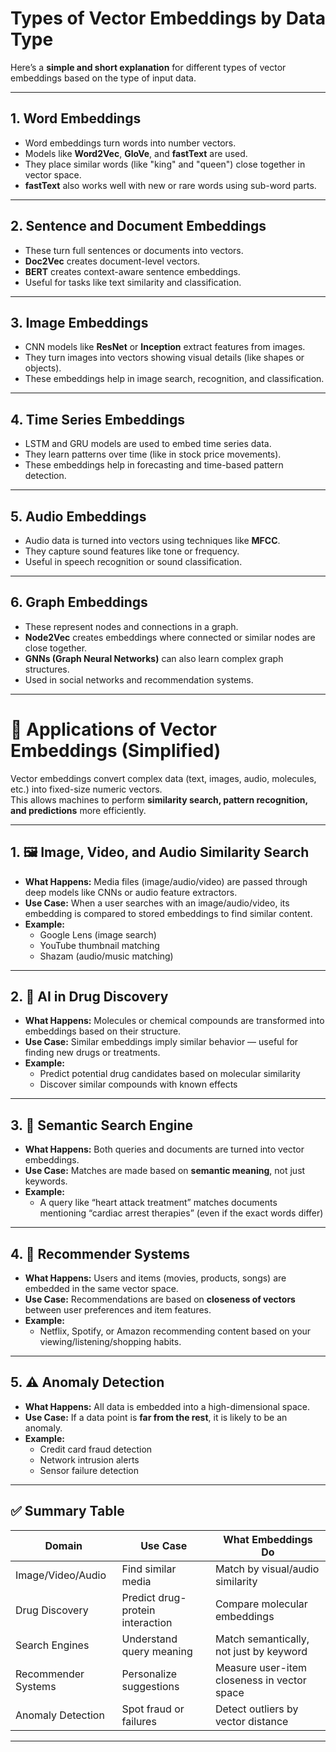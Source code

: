 # Types of Vector Embeddings by Data Type

Here’s a **simple and short explanation** for different types of vector embeddings based on the type of input data.

---

## 1. Word Embeddings

- Word embeddings turn words into number vectors.
- Models like **Word2Vec**, **GloVe**, and **fastText** are used.
- They place similar words (like "king" and "queen") close together in vector space.
- **fastText** also works well with new or rare words using sub-word parts.

---

## 2. Sentence and Document Embeddings

- These turn full sentences or documents into vectors.
- **Doc2Vec** creates document-level vectors.
- **BERT** creates context-aware sentence embeddings.
- Useful for tasks like text similarity and classification.

---

## 3. Image Embeddings

- CNN models like **ResNet** or **Inception** extract features from images.
- They turn images into vectors showing visual details (like shapes or objects).
- These embeddings help in image search, recognition, and classification.

---

## 4. Time Series Embeddings

- LSTM and GRU models are used to embed time series data.
- They learn patterns over time (like in stock price movements).
- These embeddings help in forecasting and time-based pattern detection.

---

## 5. Audio Embeddings

- Audio data is turned into vectors using techniques like **MFCC**.
- They capture sound features like tone or frequency.
- Useful in speech recognition or sound classification.

---

## 6. Graph Embeddings

- These represent nodes and connections in a graph.
- **Node2Vec** creates embeddings where connected or similar nodes are close together.
- **GNNs (Graph Neural Networks)** can also learn complex graph structures.
- Used in social networks and recommendation systems.

---

# 📌 Applications of Vector Embeddings (Simplified)

Vector embeddings convert complex data (text, images, audio, molecules, etc.) into fixed-size numeric vectors.  
This allows machines to perform **similarity search, pattern recognition, and predictions** more efficiently.

---

## 1. 🖼️ Image, Video, and Audio Similarity Search

- **What Happens:** Media files (image/audio/video) are passed through deep models like CNNs or audio feature extractors.
- **Use Case:** When a user searches with an image/audio/video, its embedding is compared to stored embeddings to find similar content.
- **Example:**  
  - Google Lens (image search)  
  - YouTube thumbnail matching  
  - Shazam (audio/music matching)

---

## 2. 💊 AI in Drug Discovery

- **What Happens:** Molecules or chemical compounds are transformed into embeddings based on their structure.
- **Use Case:** Similar embeddings imply similar behavior — useful for finding new drugs or treatments.
- **Example:**  
  - Predict potential drug candidates based on molecular similarity  
  - Discover similar compounds with known effects

---

## 3. 🔎 Semantic Search Engine

- **What Happens:** Both queries and documents are turned into vector embeddings.
- **Use Case:** Matches are made based on **semantic meaning**, not just keywords.
- **Example:**  
  - A query like “heart attack treatment” matches documents mentioning “cardiac arrest therapies” (even if the exact words differ)

---

## 4. 🎯 Recommender Systems

- **What Happens:** Users and items (movies, products, songs) are embedded in the same vector space.
- **Use Case:** Recommendations are based on **closeness of vectors** between user preferences and item features.
- **Example:**  
  - Netflix, Spotify, or Amazon recommending content based on your viewing/listening/shopping habits.

---

## 5. ⚠️ Anomaly Detection

- **What Happens:** All data is embedded into a high-dimensional space.
- **Use Case:** If a data point is **far from the rest**, it is likely to be an anomaly.
- **Example:**  
  - Credit card fraud detection  
  - Network intrusion alerts  
  - Sensor failure detection

---

## ✅ Summary Table

| Domain              | Use Case                         | What Embeddings Do                          |
| ------------------- | -------------------------------- | ------------------------------------------- |
| Image/Video/Audio   | Find similar media               | Match by visual/audio similarity            |
| Drug Discovery      | Predict drug-protein interaction | Compare molecular embeddings                |
| Search Engines      | Understand query meaning         | Match semantically, not just by keyword     |
| Recommender Systems | Personalize suggestions          | Measure user-item closeness in vector space |
| Anomaly Detection   | Spot fraud or failures           | Detect outliers by vector distance          |

---
